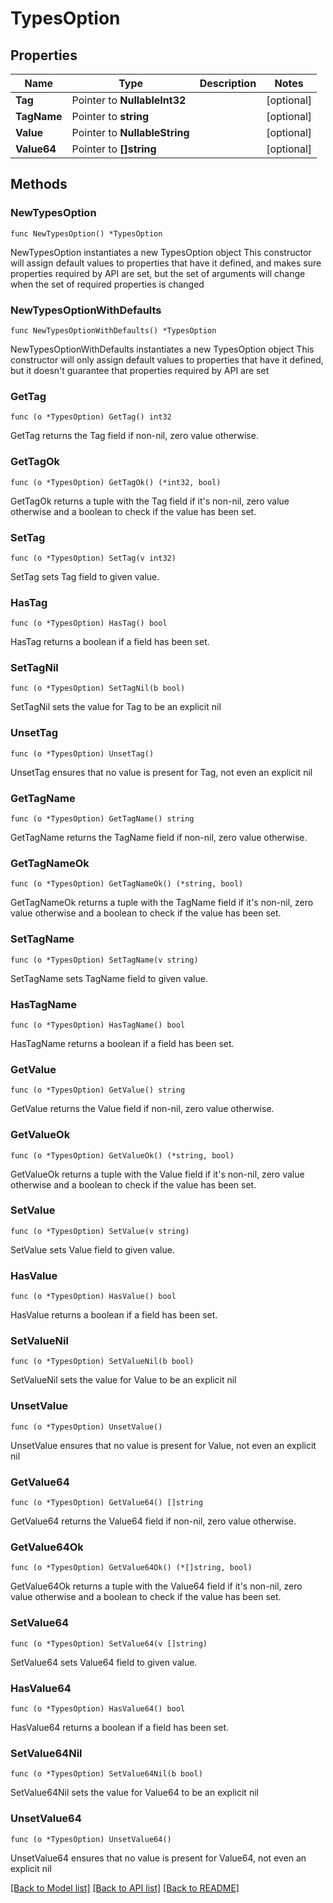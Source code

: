 # TypesOption

## Properties

Name | Type | Description | Notes
------------ | ------------- | ------------- | -------------
**Tag** | Pointer to **NullableInt32** |  | [optional] 
**TagName** | Pointer to **string** |  | [optional] 
**Value** | Pointer to **NullableString** |  | [optional] 
**Value64** | Pointer to **[]string** |  | [optional] 

## Methods

### NewTypesOption

`func NewTypesOption() *TypesOption`

NewTypesOption instantiates a new TypesOption object
This constructor will assign default values to properties that have it defined,
and makes sure properties required by API are set, but the set of arguments
will change when the set of required properties is changed

### NewTypesOptionWithDefaults

`func NewTypesOptionWithDefaults() *TypesOption`

NewTypesOptionWithDefaults instantiates a new TypesOption object
This constructor will only assign default values to properties that have it defined,
but it doesn't guarantee that properties required by API are set

### GetTag

`func (o *TypesOption) GetTag() int32`

GetTag returns the Tag field if non-nil, zero value otherwise.

### GetTagOk

`func (o *TypesOption) GetTagOk() (*int32, bool)`

GetTagOk returns a tuple with the Tag field if it's non-nil, zero value otherwise
and a boolean to check if the value has been set.

### SetTag

`func (o *TypesOption) SetTag(v int32)`

SetTag sets Tag field to given value.

### HasTag

`func (o *TypesOption) HasTag() bool`

HasTag returns a boolean if a field has been set.

### SetTagNil

`func (o *TypesOption) SetTagNil(b bool)`

 SetTagNil sets the value for Tag to be an explicit nil

### UnsetTag
`func (o *TypesOption) UnsetTag()`

UnsetTag ensures that no value is present for Tag, not even an explicit nil
### GetTagName

`func (o *TypesOption) GetTagName() string`

GetTagName returns the TagName field if non-nil, zero value otherwise.

### GetTagNameOk

`func (o *TypesOption) GetTagNameOk() (*string, bool)`

GetTagNameOk returns a tuple with the TagName field if it's non-nil, zero value otherwise
and a boolean to check if the value has been set.

### SetTagName

`func (o *TypesOption) SetTagName(v string)`

SetTagName sets TagName field to given value.

### HasTagName

`func (o *TypesOption) HasTagName() bool`

HasTagName returns a boolean if a field has been set.

### GetValue

`func (o *TypesOption) GetValue() string`

GetValue returns the Value field if non-nil, zero value otherwise.

### GetValueOk

`func (o *TypesOption) GetValueOk() (*string, bool)`

GetValueOk returns a tuple with the Value field if it's non-nil, zero value otherwise
and a boolean to check if the value has been set.

### SetValue

`func (o *TypesOption) SetValue(v string)`

SetValue sets Value field to given value.

### HasValue

`func (o *TypesOption) HasValue() bool`

HasValue returns a boolean if a field has been set.

### SetValueNil

`func (o *TypesOption) SetValueNil(b bool)`

 SetValueNil sets the value for Value to be an explicit nil

### UnsetValue
`func (o *TypesOption) UnsetValue()`

UnsetValue ensures that no value is present for Value, not even an explicit nil
### GetValue64

`func (o *TypesOption) GetValue64() []string`

GetValue64 returns the Value64 field if non-nil, zero value otherwise.

### GetValue64Ok

`func (o *TypesOption) GetValue64Ok() (*[]string, bool)`

GetValue64Ok returns a tuple with the Value64 field if it's non-nil, zero value otherwise
and a boolean to check if the value has been set.

### SetValue64

`func (o *TypesOption) SetValue64(v []string)`

SetValue64 sets Value64 field to given value.

### HasValue64

`func (o *TypesOption) HasValue64() bool`

HasValue64 returns a boolean if a field has been set.

### SetValue64Nil

`func (o *TypesOption) SetValue64Nil(b bool)`

 SetValue64Nil sets the value for Value64 to be an explicit nil

### UnsetValue64
`func (o *TypesOption) UnsetValue64()`

UnsetValue64 ensures that no value is present for Value64, not even an explicit nil

[[Back to Model list]](../README.md#documentation-for-models) [[Back to API list]](../README.md#documentation-for-api-endpoints) [[Back to README]](../README.md)


